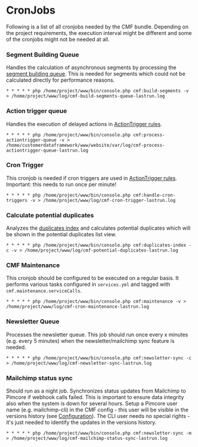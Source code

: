 # CronJobs

Following is a list of all cronjobs needed by the CMF bundle. Depending on the project requirements, the execution interval 
might be different and some of the cronjobs might not be needed at all.  


### Segment Building Queue
Handles the calculation of asynchronous segments by processing the [segment building queue](./11_CustomerSegments.md). 
This is needed for segments which could not be calculated directly for performance reasons.

```
* * * * * php /home/project/www/bin/console.php cmf:build-segments -v > /home/project/www/log/cmf-build-segments-queue-lastrun.log 
``` 

### Action trigger queue
Handles the execution of delayed actions in [ActionTrigger rules](./22_ActionTrigger.md).

```
* * * * * php /home/project/www/bin/console.php cmf:process-actiontrigger-queue -v > /home/customerdataframework/www/website/var/log/cmf-process-actiontrigger-queue-lastrun.log 
```

### Cron Trigger
This cronjob is needed if cron triggers are used in [ActionTrigger rules](./22_ActionTrigger.md). Important: this needs to run once 
per minute!

```
* * * * * php /home/project/www/bin/console.php cmf:handle-cron-triggers -v > /home/project/www/log/cmf-cron-trigger-lastrun.log 
```

### Calculate potential duplicates
Analyzes the [duplicates index](./15_CustomerDuplicatesService.md) and calculates potential duplicates which will be 
shown in the potential duplicates list view. 

```
* * * * * php /home/project/www/bin/console.php cmf:duplicates-index -c -v > /home/project/www/log/cmf-potential-duplicates-lastrun.log 
```

### CMF Maintenance
This cronjob should be configured to be executed on a regular basis. It performs various tasks configured in `services.yml` 
 and tagged with `cmf.maintenance.serviceCalls`.  

```
* * * * * php /home/project/www/bin/console.php cmf:maintenance -v > /home/project/www/log/cmf-cron-maintenance-lastrun.log 
```

### Newsletter Queue
Processes the newsletter queue. This job should run once every x minutes (e.g. every 5 minutes) when the newsletter/mailchimp sync feature is needed.

```
* * * * * php /home/project/www/bin/console.php cmf:newsletter-sync -c > /home/project/www/log/cmf-newsletter-sync-lastrun.log 
```


### Mailchimp status sync
Should run as a night job. Synchronizes status updates from Mailchimp to Pimcore if webhook calls failed. This is important to ensure data integrity also when the system is down for several hours.
Setup a Pimcore user name (e.g. mailchimp-cli) in the CMF config - this user will be visible in the versions history (see [Configuration](./03_Configuration.md)). The CLI user needs no special rights - it's just needed to identify the updates in the versions history.
```
* * * * * php /home/project/www/bin/console.php cmf:newsletter-sync -m > /home/project/www/log/cmf-mailchimp-status-sync-lastrun.log 
```
